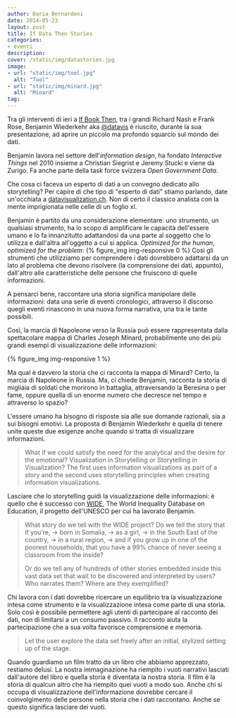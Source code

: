 ```yaml
---
author: Daria Bernardoni
date: 2014-05-23
layout: post
title: If Data Then Stories
categories:
- eventi
description:
cover: /static/img/datastories.jpg
image: 
- url: "static/img/tool.jpg"
  alt: "Tool"
- url: "static/img/minard.jpg"
  alt: "Minard"
tag:
---
```

Tra gli interventi di ieri a [If Book Then](https://storify.com/ifbookthen/if-book-then-2014), tra i grandi Richard Nash e Frank Rose, Benjamin Wiederkehr aka [@datavis](https://twitter.com/datavis) è riuscito, durante la sua presentazione, ad aprire un piccolo ma profondo squarcio sul mondo dei dati. 

Benjamin lavora nel settore dell'<em>information design</em>, ha fondato <em>Interactive Things</em> nel 2010 insieme a Christian Siegrist e Jeremy Stucki e viene da Zurigo. Fa anche parte della task force svizzera <em>Open Government Data</em>.

Che cosa ci faceva un esperto di dati a un convegno dedicato allo storytelling? Per capire di che tipo di "esperto di dati" stiamo parlando, date un'occhiata a [datavisualization.ch](http://datavisualization.ch/). Non di certo il classico analista con la mente imprigionata nelle celle di un foglio xl. 

Benjamin è partito da una considerazione elementare: uno strumento, un qualsiasi strumento, ha lo scopo di amplificare le capacità dell'essere umano e lo fa innanzitutto adattandosi da una parte al soggetto che lo utilizza e dall'altra all'oggetto a cui si applica. <em>Optimized for the human</em>, <em>optimized for the problem</em>: 
{% figure_img img-responsive 0 %}
Così gli strumenti che utilizziamo per comprendere i dati dovrebbero adattarsi da un lato al problema che devono risolvere (la comprensione dei dati, appunto), dall'altro alle caratteristiche delle persone che fruiscono di quelle informazioni.

A pensarci bene, raccontare una storia significa manipolare delle informazioni: data una serie di eventi cronologici, attraverso il discorso quegli eventi rinascono in una nuova forma narrativa, una tra le tante possibili.

Così, la marcia di Napoleone verso la Russia può essere rappresentata dalla spettacolare mappa di Charles Joseph Minard, probabilmente uno dei più grandi esempi di visualizzazione delle informazioni: 


{% figure_img img-responsive 1 %}

Ma qual è davvero la storia che ci racconta la mappa di Minard? Certo, la marcia di Napoleone in Russia. Ma, ci chiede Benjamin, racconta la storia di migliaia di soldati che morirono in battaglia, attraversando la Beresina o per fame, oppure quella di un enorme numero che decresce nel tempo e attraverso lo spazio? 

L'essere umano ha bisogno di risposte sia alle sue domande razionali, sia a sui bisogni emotivi. La proposta di Benjamin Wiederkehr è quella di tenere unite queste due esigenze anche quando si tratta di visualizzare informazioni. 

<blockquote>What if we could satisfy the need for the analytical and the desire for the emotional? Visualization in Storytelling or Storytelling in Visualization? The first uses information visualizations as part of a story and the second uses storytelling principles when creating information visualizations.</blockquote>

Lasciare che lo storytelling guidi la visualizzazione delle informazioni: è quello che è successo con [WIDE](http://www.education-inequalities.org/), The World Inequality Database on Education, il progetto dell'UNESCO per cui ha lavorato Benjamin. 

<blockquote>What story do we tell with the WIDE project? Do we tell the story that if you’re, → born in Somalia, → as a girl, → in the South East of the country, → in a rural region, → and if you grow up in one of the poorest households, that you have a 99% chance of never seeing a classroom from the inside? 

Or do we tell any of hundreds of other stories embedded inside this vast data set that wait to be discovered and interpreted by users? Who narrates them? Where are they exemplified?</blockquote>

Chi lavora con i dati dovrebbe ricercare un equilibrio tra la visualizzazione intesa come strumento e la visualizzazione intesa come parte di una storia. Solo così è possibile permettere agli utenti di partecipare al racconto dei dati, non di limitarsi a un consumo passivo. 
Il racconto aiuta la partecipazione che a sua volta favorisce comprensione e memoria. 

<blockquote>Let the user explore the data set freely after an initial, stylized setting up of the stage.</blockquote>

Quando guardiamo un film tratto da un libro che abbiamo apprezzato, restiamo delusi. La nostra immaginazione ha riempito i vuoti narrativi lasciati dall'autore del libro e quella storia è diventata la nostra storia. Il film è la storia di qualcun altro che ha riempito quei vuoti a modo suo. Anche chi si occupa di visualizzazione dell'informazione dovrebbe cercare il coinvolgimento delle persone nella storia che i dati raccontano. Anche se questo significa lasciare dei vuoti.
















